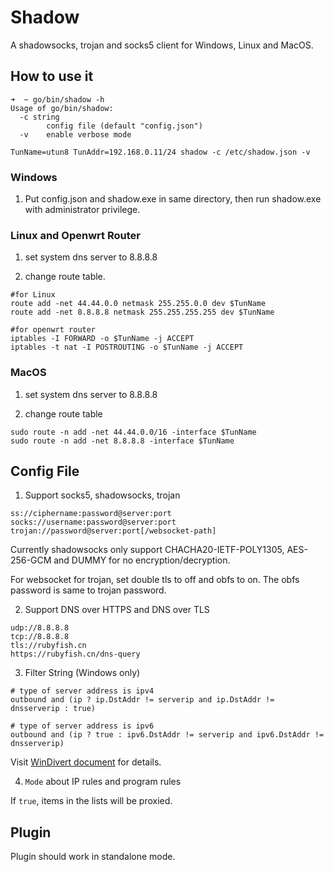# Shadow

A shadowsocks, trojan and socks5 client for Windows, Linux and MacOS.

## How to use it

```
➜  ~ go/bin/shadow -h
Usage of go/bin/shadow:
  -c string
    	config file (default "config.json")
  -v	enable verbose mode
```

```
TunName=utun8 TunAddr=192.168.0.11/24 shadow -c /etc/shadow.json -v
```

### Windows

1. Put config.json and shadow.exe in same directory, then run shadow.exe with administrator privilege.

### Linux and Openwrt Router

1. set system dns server to 8.8.8.8

2. change route table.

```
#for Linux
route add -net 44.44.0.0 netmask 255.255.0.0 dev $TunName
route add -net 8.8.8.8 netmask 255.255.255.255 dev $TunName

#for openwrt router
iptables -I FORWARD -o $TunName -j ACCEPT
iptables -t nat -I POSTROUTING -o $TunName -j ACCEPT
```

### MacOS

1. set system dns server to 8.8.8.8

2. change route table

```
sudo route -n add -net 44.44.0.0/16 -interface $TunName
sudo route -n add -net 8.8.8.8 -interface $TunName
```

## Config File

1. Support socks5, shadowsocks, trojan

```
ss://ciphername:password@server:port
socks://username:password@server:port
trojan://password@server:port[/websocket-path]
```

Currently shadowsocks only support CHACHA20-IETF-POLY1305, AES-256-GCM and DUMMY for no encryption/decryption.

For websocket for trojan, set double tls to off and obfs to on. The obfs password is same to trojan password.

2. Support DNS over HTTPS and DNS over TLS

```
udp://8.8.8.8
tcp://8.8.8.8
tls://rubyfish.cn
https://rubyfish.cn/dns-query
```

3. Filter String (Windows only)

```
# type of server address is ipv4
outbound and (ip ? ip.DstAddr != serverip and ip.DstAddr != dnsserverip : true)

# type of server address is ipv6
outbound and (ip ? true : ipv6.DstAddr != serverip and ipv6.DstAddr != dnsserverip)
```

Visit [WinDivert document](https://www.reqrypt.org/windivert-doc.html#filter_language) for details.

4. `Mode` about IP rules and program rules

If `true`, items in the lists will be proxied.

## Plugin

Plugin should work in standalone mode.
